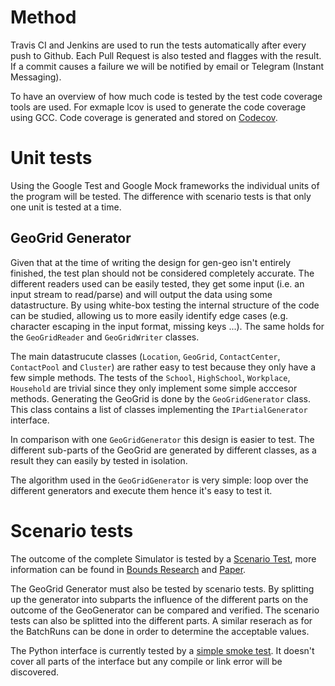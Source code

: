 # Method

Travis CI and Jenkins are used to run the tests automatically after every push to Github.
Each Pull Request is also tested and flagges with the result. 
If a commit causes a failure we will be notified by email or Telegram (Instant Messaging).

To have an overview of how much code is tested by the test code coverage tools are used. For exmaple lcov is used to generate the code coverage using GCC.
Code coverage is generated and stored on [Codecov](https://codecov.io/gh/LEDfan/Bachelorproef).

# Unit tests

Using the Google Test and Google Mock frameworks the individual units of the program will be tested. 
The difference with scenario tests is that only one unit is tested at a time.

## GeoGrid Generator

Given that at the time of writing the design for gen-geo isn't entirely finished, the test plan should not be considered completely accurate.
The different readers used can be easily tested, they get some input (i.e. an input stream to read/parse) and will output the data using some datastructure. 
By using white-box testing the internal structure of the code can be studied, allowing us to more easily identify edge cases (e.g. character escaping in the input format, missing keys ...).
The same holds for the `GeoGridReader` and `GeoGridWriter` classes.

The main datastrucute classes (`Location`, `GeoGrid`, `ContactCenter`, `ContactPool` and `Cluster`) are rather easy to test because they only have a few simple methods.
The tests of the `School`, `HighSchool`, `Workplace`, `Household` are trivial since they only implement some simple acccesor methods.
Generating the GeoGrid is done by the `GeoGridGenerator` class. This class contains a list of classes implementing the `IPartialGenerator` interface.

In comparison with one `GeoGridGenerator` this design is easier to test. The different sub-parts of the GeoGrid are generated by different classes, as a result they can easily by tested in isolation.

The algorithm used in the `GeoGridGenerator` is very simple: loop over the different generators and execute them hence it's easy to test it.

# Scenario tests

The outcome of the complete Simulator is tested by a [Scenario Test](https://github.com/LEDfan/Bachelorproef/blob/master/test/cpp/gtester/BatchRuns.cpp), more information can be found in [Bounds Research](bounds.md) and [Paper](week3/main/paper.pdf).

The GeoGrid Generator must also be tested by scenario tests. 
By splitting up the generator into subparts the influence of the different parts on the outcome of the GeoGenerator can be compared and verified. 
The scenario tests can also be splitted into the different parts.
A similar reserach as for the BatchRuns can be done in order to determine the acceptable values.

The Python interface is currently tested by a [simple smoke test](https://github.com/LEDfan/Bachelorproef/blob/master/test/python/testSimple.py). 
It doesn't cover all parts of the interface but any compile or link error will be discovered.

